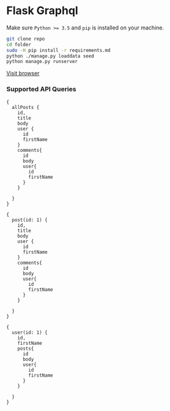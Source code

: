 # Flask Graphql

Make sure `Python >= 3.5` and `pip` is installed on your machine.

```bash
git clone repo
cd folder
sudo -H pip install -r requirements.md
python ./manage.py loaddata seed
python manage.py runserver
```

[Visit browser](http://127.0.0.1:8000/)

### Supported API Queries

```
{
  allPosts {
    id,
    title
    body
    user {
      id
      firstName
    }
    comments{
      id
      body
      user{
        id
        firstName
      }
    }

  }
}
```

```
{
  post(id: 1) {
    id,
    title
    body
    user {
      id
      firstName
    }
    comments{
      id
      body
      user{
        id
        firstName
      }
    }

  }
}
```

```
{
  user(id: 1) {
    id,
    firstName
    posts{
      id
      body
      user{
        id
        firstName
      }
    }

  }
}
```

